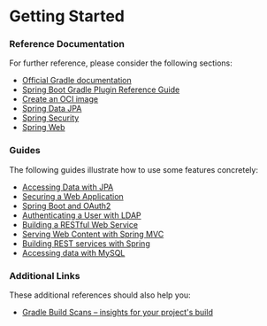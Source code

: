 # Getting Started

### Reference Documentation
For further reference, please consider the following sections:

* [Official Gradle documentation](https://docs.gradle.org)
* [Spring Boot Gradle Plugin Reference Guide](https://docs.spring.io/spring-boot/docs/3.0.8/gradle-plugin/reference/html/)
* [Create an OCI image](https://docs.spring.io/spring-boot/docs/3.0.8/gradle-plugin/reference/html/#build-image)
* [Spring Data JPA](https://docs.spring.io/spring-boot/docs/3.0.8/reference/htmlsingle/#data.sql.jpa-and-spring-data)
* [Spring Security](https://docs.spring.io/spring-boot/docs/3.0.8/reference/htmlsingle/#web.security)
* [Spring Web](https://docs.spring.io/spring-boot/docs/3.0.8/reference/htmlsingle/#web)

### Guides
The following guides illustrate how to use some features concretely:

* [Accessing Data with JPA](https://spring.io/guides/gs/accessing-data-jpa/)
* [Securing a Web Application](https://spring.io/guides/gs/securing-web/)
* [Spring Boot and OAuth2](https://spring.io/guides/tutorials/spring-boot-oauth2/)
* [Authenticating a User with LDAP](https://spring.io/guides/gs/authenticating-ldap/)
* [Building a RESTful Web Service](https://spring.io/guides/gs/rest-service/)
* [Serving Web Content with Spring MVC](https://spring.io/guides/gs/serving-web-content/)
* [Building REST services with Spring](https://spring.io/guides/tutorials/rest/)
* [Accessing data with MySQL](https://spring.io/guides/gs/accessing-data-mysql/)

### Additional Links
These additional references should also help you:

* [Gradle Build Scans – insights for your project's build](https://scans.gradle.com#gradle)

